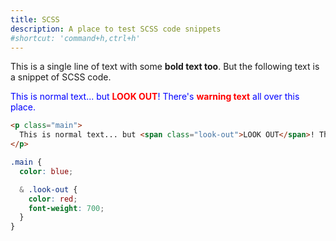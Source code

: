 ```yaml
---
title: SCSS
description: A place to test SCSS code snippets
#shortcut: 'command+h,ctrl+h'
---
```


This is a single line of text with some **bold text too**. But the following text is a snippet of SCSS code.

<style>
.main { color:blue; }
.main .look-out { color:red; font-weight:700; }
</style>
<p class="main">
  This is normal text... but <span class="look-out">LOOK OUT</span>! There's <span class="look-out">warning text</span> all over this place.
</p>

```html
<p class="main">
  This is normal text... but <span class="look-out">LOOK OUT</span>! There's <span class="look-out">warning text</span> all over this place.
</p>
```

```css
.main {
  color: blue;

  & .look-out {
    color: red;
    font-weight: 700;
  }
}
```
